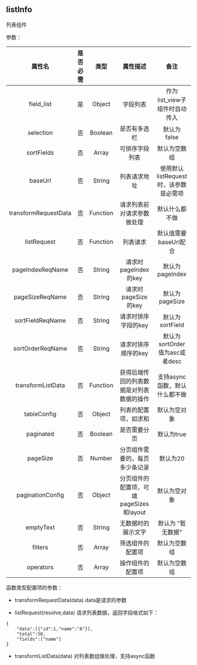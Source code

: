 ## listInfo

列表组件

参数：

| 属性名 | 是否必需  | 类型      | 属性描述 |  备注 |
| :---:  | :--:  | :--: | :-----:  | :--: |
| field_list | 是 | Object | 字段列表 | 作为list_view子组件时自动传入  |
| selection |  否 | Boolean | 是否有多选栏 | 默认为 false |
| sortFields | 否 | Array | 可排序字段列表 | 默认为空数组 |
| baseUrl | 否 | String | 列表请求地址 | 使用默认listRequest时，该参数是必需项 |
| transformRequestData | 否 | Function | 请求列表前对请求参数做处理 | 默认什么都不做 |
| listRequest | 否 | Function | 列表请求 | 默认值需要baseUrl配合 |
| pageIndexReqName | 否 | String   | 请求时pageIndex的key | 默认为 pageIndex |
| pageSizeReqName  | 否 | String   | 请求时pageSize的key  | 默认为 pageSize  |
| sortFieldReqName | 否 | String   | 请求时排序字段的key  | 默认为 sortField |
| sortOrderReqName | 否 | String   | 请求时排序顺序的key  | 默认为sortOrder 值为asc或者desc |
| transformListData        | 否 | Function | 获得后端传回的列表数据是对列表数据的操作 | 支持async函数，默认什么都不做 |
| tableConfig | 否 | Object | 列表的配置项，如求和 | 默认为空对象 |
| paginated | 否 | Boolean | 是否需要分页 | 默认为true |
| pageSize         | 否 | Number   | 分页组件需要的，每页多少条记录 | 默认为20 |
| paginationConfig | 否 | Object |  分页组件的配置项，可填pageSizes和layout | 默认为空对象 |
| emptyText | 否 | String | 无数据时的展示文字 | 默认为 "暂无数据" |
| filters | 否 | Array | 筛选组件的配置项 | 默认为空数组 |
| operators | 否 | Array | 操作组件的配置项 | 默认为空数组 |

函数类型配置项的参数：

* transformRequestData(data) data是请求的参数

* listRequest(resolve,data) 请求列表数据，返回字段格式如下：

```
{
    "data":[{"id":1,"name":"A"}],
    "total":50,
    "fields":["name"]
}
```

* transformListData(data) 对列表数组做处理，支持async函数